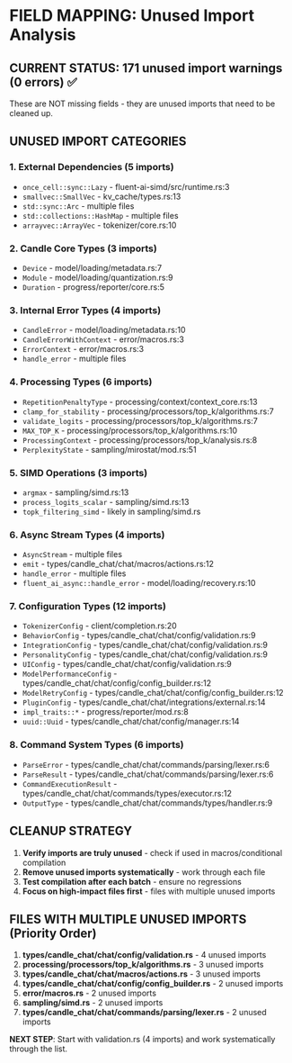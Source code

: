 # FIELD MAPPING: Unused Import Analysis

## CURRENT STATUS: 171 unused import warnings (0 errors) ✅

These are NOT missing fields - they are unused imports that need to be cleaned up.

## UNUSED IMPORT CATEGORIES

### 1. External Dependencies (5 imports)
- `once_cell::sync::Lazy` - fluent-ai-simd/src/runtime.rs:3
- `smallvec::SmallVec` - kv_cache/types.rs:13  
- `std::sync::Arc` - multiple files
- `std::collections::HashMap` - multiple files
- `arrayvec::ArrayVec` - tokenizer/core.rs:10

### 2. Candle Core Types (3 imports)
- `Device` - model/loading/metadata.rs:7
- `Module` - model/loading/quantization.rs:9
- `Duration` - progress/reporter/core.rs:5

### 3. Internal Error Types (4 imports)
- `CandleError` - model/loading/metadata.rs:10
- `CandleErrorWithContext` - error/macros.rs:3
- `ErrorContext` - error/macros.rs:3
- `handle_error` - multiple files

### 4. Processing Types (6 imports)
- `RepetitionPenaltyType` - processing/context/context_core.rs:13
- `clamp_for_stability` - processing/processors/top_k/algorithms.rs:7
- `validate_logits` - processing/processors/top_k/algorithms.rs:7
- `MAX_TOP_K` - processing/processors/top_k/algorithms.rs:10
- `ProcessingContext` - processing/processors/top_k/analysis.rs:8
- `PerplexityState` - sampling/mirostat/mod.rs:51

### 5. SIMD Operations (3 imports)
- `argmax` - sampling/simd.rs:13
- `process_logits_scalar` - sampling/simd.rs:13
- `topk_filtering_simd` - likely in sampling/simd.rs

### 6. Async Stream Types (4 imports)
- `AsyncStream` - multiple files
- `emit` - types/candle_chat/chat/macros/actions.rs:12
- `handle_error` - multiple files
- `fluent_ai_async::handle_error` - model/loading/recovery.rs:10

### 7. Configuration Types (12 imports)
- `TokenizerConfig` - client/completion.rs:20
- `BehaviorConfig` - types/candle_chat/chat/config/validation.rs:9
- `IntegrationConfig` - types/candle_chat/chat/config/validation.rs:9
- `PersonalityConfig` - types/candle_chat/chat/config/validation.rs:9
- `UIConfig` - types/candle_chat/chat/config/validation.rs:9
- `ModelPerformanceConfig` - types/candle_chat/chat/config/config_builder.rs:12
- `ModelRetryConfig` - types/candle_chat/chat/config/config_builder.rs:12  
- `PluginConfig` - types/candle_chat/chat/integrations/external.rs:14
- `impl_traits::*` - progress/reporter/mod.rs:8
- `uuid::Uuid` - types/candle_chat/chat/config/manager.rs:14

### 8. Command System Types (6 imports)
- `ParseError` - types/candle_chat/chat/commands/parsing/lexer.rs:6
- `ParseResult` - types/candle_chat/chat/commands/parsing/lexer.rs:6
- `CommandExecutionResult` - types/candle_chat/chat/commands/types/executor.rs:12
- `OutputType` - types/candle_chat/chat/commands/types/handler.rs:9

## CLEANUP STRATEGY

1. **Verify imports are truly unused** - check if used in macros/conditional compilation
2. **Remove unused imports systematically** - work through each file  
3. **Test compilation after each batch** - ensure no regressions
4. **Focus on high-impact files first** - files with multiple unused imports

## FILES WITH MULTIPLE UNUSED IMPORTS (Priority Order)

1. **types/candle_chat/chat/config/validation.rs** - 4 unused imports
2. **processing/processors/top_k/algorithms.rs** - 3 unused imports  
3. **types/candle_chat/chat/macros/actions.rs** - 3 unused imports
4. **types/candle_chat/chat/config/config_builder.rs** - 2 unused imports
5. **error/macros.rs** - 2 unused imports
6. **sampling/simd.rs** - 2 unused imports
7. **types/candle_chat/chat/commands/parsing/lexer.rs** - 2 unused imports

**NEXT STEP**: Start with validation.rs (4 imports) and work systematically through the list.